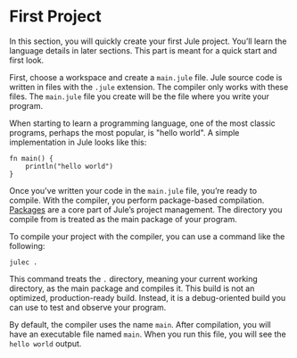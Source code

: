 # First Project

In this section, you will quickly create your first Jule project. You’ll learn the language details in later sections. This part is meant for a quick start and first look.

First, choose a workspace and create a `main.jule` file. Jule source code is written in files with the `.jule` extension. The compiler only works with these files. The `main.jule` file you create will be the file where you write your program.

When starting to learn a programming language, one of the most classic programs, perhaps the most popular, is "hello world". A simple implementation in Jule looks like this:
```jule
fn main() {
	println("hello world")
}
```
Once you've written your code in the `main.jule` file, you’re ready to compile. With the compiler, you perform package-based compilation. [Packages](/packages) are a core part of Jule’s project management. The directory you compile from is treated as the main package of your program.

To compile your project with the compiler, you can use a command like the following:
```
julec .
```
This command treats the `.` directory, meaning your current working directory, as the main package and compiles it. This build is not an optimized, production-ready build. Instead, it is a debug-oriented build you can use to test and observe your program.

By default, the compiler uses the name `main`. After compilation, you will have an executable file named `main`. When you run this file, you will see the `hello world` output.
